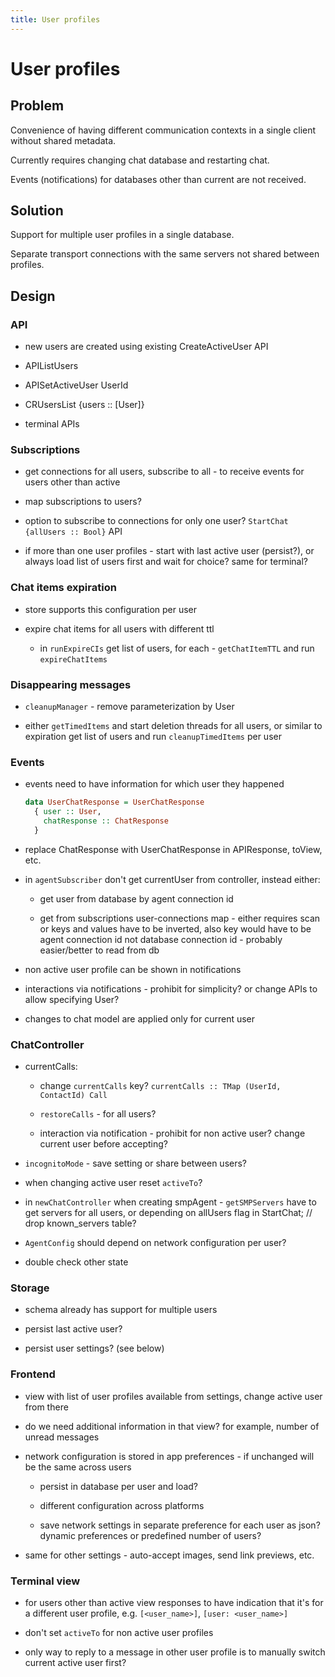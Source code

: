 ```yaml
---
title: User profiles
---
```

# User profiles

## Problem

Convenience of having different communication contexts in a single client without shared metadata.

Currently requires changing chat database and restarting chat.

Events (notifications) for databases other than current are not received.

## Solution

Support for multiple user profiles in a single database.

Separate transport connections with the same servers not shared between profiles.

## Design

### API

- new users are created using existing CreateActiveUser API

- APIListUsers

- APISetActiveUser UserId

- CRUsersList {users :: [User]}

- terminal APIs

### Subscriptions

- get connections for all users, subscribe to all - to receive events for users other than active

- map subscriptions to users?

- option to subscribe to connections for only one user? `StartChat {allUsers :: Bool}` API

- if more than one user profiles - start with last active user (persist?), or always load list of users first and wait for choice? same for terminal?

### Chat items expiration

- store supports this configuration per user

- expire chat items for all users with different ttl

  - in `runExpireCIs` get list of users, for each - `getChatItemTTL` and run `expireChatItems`

### Disappearing messages

- `cleanupManager` - remove parameterization by User

- either `getTimedItems` and start deletion threads for all users, or similar to expiration get list of users and run `cleanupTimedItems` per user

### Events

- events need to have information for which user they happened

  ```haskell
  data UserChatResponse = UserChatResponse
    { user :: User,
      chatResponse :: ChatResponse
    }
  ```

- replace ChatResponse with UserChatResponse in APIResponse, toView, etc.

- in `agentSubscriber` don't get currentUser from controller, instead either:

  - get user from database by agent connection id

  - get from subscriptions user-connections map - either requires scan or keys and values have to be inverted, also key would have to be agent connection id not database connection id - probably easier/better to read from db

- non active user profile can be shown in notifications

- interactions via notifications - prohibit for simplicity? or change APIs to allow specifying User?

- changes to chat model are applied only for current user

### ChatController

- currentCalls:

  - change `currentCalls` key? `currentCalls :: TMap (UserId, ContactId) Call`

  - `restoreCalls` - for all users?

  - interaction via notification - prohibit for non active user? change current user before accepting?

- `incognitoMode` - save setting or share between users?

- when changing active user reset `activeTo`?

- in `newChatController` when creating smpAgent - `getSMPServers` have to get servers for all users, or depending on allUsers flag in StartChat; // drop known_servers table?

- `AgentConfig` should depend on network configuration per user?

- double check other state

### Storage

- schema already has support for multiple users

- persist last active user?

- persist user settings? (see below)

### Frontend

- view with list of user profiles available from settings, change active user from there

- do we need additional information in that view? for example, number of unread messages

- network configuration is stored in app preferences - if unchanged will be the same across users

  - persist in database per user and load?

  - different configuration across platforms

  - save network settings in separate preference for each user as json? dynamic preferences or predefined number of users?

- same for other settings - auto-accept images, send link previews, etc.

### Terminal view

- for users other than active view responses to have indication that it's for a different user profile, e.g. `[<user_name>]`, `[user: <user_name>]`

- don't set `activeTo` for non active user profiles

- only way to reply to a message in other user profile is to manually switch current active user first?
